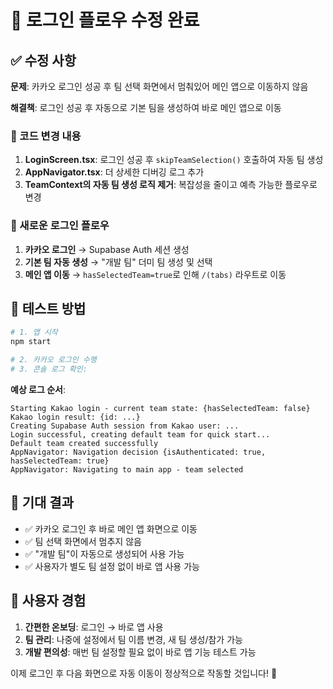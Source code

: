 # 🔧 로그인 플로우 수정 완료

## ✅ 수정 사항

**문제**: 카카오 로그인 성공 후 팀 선택 화면에서 멈춰있어 메인 앱으로 이동하지 않음

**해결책**: 로그인 성공 후 자동으로 기본 팀을 생성하여 바로 메인 앱으로 이동

### 📝 코드 변경 내용

1. **LoginScreen.tsx**: 로그인 성공 후 `skipTeamSelection()` 호출하여 자동 팀 생성
2. **AppNavigator.tsx**: 더 상세한 디버깅 로그 추가
3. **TeamContext의 자동 팀 생성 로직 제거**: 복잡성을 줄이고 예측 가능한 플로우로 변경

### 🚀 새로운 로그인 플로우

1. **카카오 로그인** → Supabase Auth 세션 생성
2. **기본 팀 자동 생성** → "개발 팀" 더미 팀 생성 및 선택
3. **메인 앱 이동** → `hasSelectedTeam=true`로 인해 `/(tabs)` 라우트로 이동

## 🧪 테스트 방법

```bash
# 1. 앱 시작
npm start

# 2. 카카오 로그인 수행
# 3. 콘솔 로그 확인:
```

**예상 로그 순서**:
```
Starting Kakao login - current team state: {hasSelectedTeam: false}
Kakao login result: {id: ...}
Creating Supabase Auth session from Kakao user: ...
Login successful, creating default team for quick start...
Default team created successfully
AppNavigator: Navigation decision {isAuthenticated: true, hasSelectedTeam: true}
AppNavigator: Navigating to main app - team selected
```

## 🎯 기대 결과

- ✅ 카카오 로그인 후 바로 메인 앱 화면으로 이동
- ✅ 팀 선택 화면에서 멈추지 않음
- ✅ "개발 팀"이 자동으로 생성되어 사용 가능
- ✅ 사용자가 별도 팀 설정 없이 바로 앱 사용 가능

## 📱 사용자 경험

1. **간편한 온보딩**: 로그인 → 바로 앱 사용
2. **팀 관리**: 나중에 설정에서 팀 이름 변경, 새 팀 생성/참가 가능
3. **개발 편의성**: 매번 팀 설정할 필요 없이 바로 앱 기능 테스트 가능

이제 로그인 후 다음 화면으로 자동 이동이 정상적으로 작동할 것입니다! 🚀